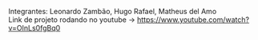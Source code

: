 Integrantes: Leonardo Zambão, Hugo Rafael, Matheus del Amo<br>
Link de projeto rodando no youtube -> https://www.youtube.com/watch?v=OInLs0fgBq0
